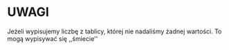 # UWAGI
Jeżeli wypisujemy liczbę z tablicy, której nie nadaliśmy żadnej wartości.
To mogą wypisywać się ,,śmiecie''